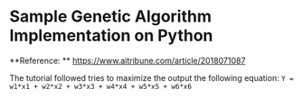 # Sample Genetic Algorithm Implementation on Python

**Reference: ** https://www.aitribune.com/article/2018071087

The tutorial followed tries to maximize the output the following equation:
`Y = w1*x1 + w2*x2 + w3*x3 + w4*x4 + w5*x5 + w6*x6`
